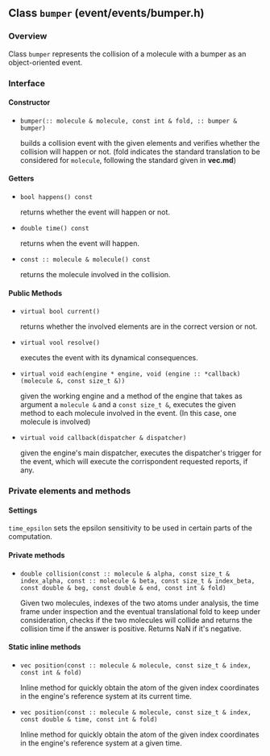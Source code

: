 ## Class `bumper` (event/events/bumper.h)

### Overview

Class `bumper` represents the collision of a molecule with a bumper as an object-oriented event.

### Interface

#### Constructor

  * `bumper(:: molecule & molecule, const int & fold, :: bumper & bumper)`

    builds a collision event with the given elements and verifies whether the collision will happen or not. (fold indicates the standard translation to be considered for `molecule`, following the standard given in **vec.md**)

#### Getters

  * `bool happens() const`

    returns whether the event will happen or not.

  * `double time() const`

    returns when the event will happen.

  * `const :: molecule & molecule() const`

    returns the molecule involved in the collision.

#### Public Methods

  * `virtual bool current()`

    returns whether the involved elements are in the correct version or not.

  * `virtual vool resolve()`

    executes the event with its dynamical consequences.

  * `virtual void each(engine * engine, void (engine :: *callback)(molecule &, const size_t &))`

    given the working engine and a method of the engine that takes as argument a `molecule &` and a `const size_t &`, executes the given method to each molecule involved in the event. (In this case, one molecule is involved)

  * `virtual void callback(dispatcher & dispatcher)`

    given the engine's main dispatcher, executes the dispatcher's trigger for the event, which will execute the corrispondent requested reports, if any.

### Private elements and methods

#### Settings

`time_epsilon` sets the epsilon sensitivity to be used in certain parts of the computation.

#### Private methods

* `double collision(const :: molecule & alpha, const size_t & index_alpha, const :: molecule & beta, const size_t & index_beta, const double & beg, const double & end, const int & fold)`

  Given two molecules, indexes of the two atoms under analysis, the time frame under inspection and the eventual translational fold to keep under consideration, checks if the two molecules will collide and returns the collision time if the answer is positive. Returns NaN if it's negative.

#### Static inline methods

* `vec position(const :: molecule & molecule, const size_t & index, const int & fold)`
  
  Inline method for quickly obtain the atom of the given index coordinates in the engine's reference system at its current time.

* `vec position(const :: molecule & molecule, const size_t & index, const double & time, const int & fold)`

  Inline method for quickly obtain the atom of the given index coordinates in the engine's reference system at a given time.